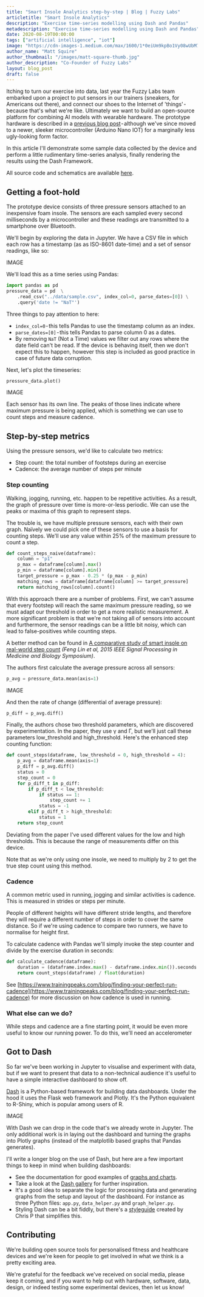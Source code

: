 ```yaml
---
title: "Smart Insole Analytics step-by-step | Blog | Fuzzy Labs"
articletitle: "Smart Insole Analytics"
description: "Exercise time-series modelling using Dash and Pandas"
metadescription: "Exercise time-series modelling using Dash and Pandas"
date: 2020-08-19T00:00:00
tags: ["artificial intelligence", "iot"]
image: "https://cdn-images-1.medium.com/max/1600/1*0eiUm9kpBo1Vy08wUbM76Q.jpeg"
author_name: "Matt Squire"
author_thumbnail: "/images/matt-square-thumb.jpg"
author_description: "Co-Founder of Fuzzy Labs"
layout: blog_post
draft: false
---
```

Itching to turn our exercise into data, last year the Fuzzy Labs team embarked upon a project to put sensors in our trainers (sneakers, for Americans out there), and connect our shoes to the Internet of 'things' - because that's what we're like.
Ultimately we want to build an open-source platform for combining AI models with wearable hardware. The prototype hardware is described in a [previous blog post](https://fuzzylabs.ai/blog/ai-for-your-feet) - although we've since moved to a newer, sleeker microcontroller (Arduino Nano IOT) for a marginally less ugly-looking form factor.

In this article I'll demonstrate some sample data collected by the device and perform a little rudimentary time-series analysis, finally rendering the results using the Dash Framework.

All source code and schematics are available [here](github.com/fuzzylabs/wearable-my-foot).

## Getting a foot-hold
The prototype device consists of three pressure sensors attached to an inexpensive foam insole. The sensors are each sampled every second milliseconds by a microcontroller and these readings are transmitted to a smartphone over Bluetooth.

We'll begin by exploring the data in Jupyter. We have a CSV file in which each row has a timestamp (as as ISO-8601 date-time) and a set of sensor readings, like so:

IMAGE

We'll load this as a time series using Pandas:

```python
import pandas as pd
pressure_data = pd  \
    .read_csv("../data/sample.csv", index_col=0, parse_dates=[0]) \
    .query('date != "NaT"')
```

Three things to pay attention to here:

* `index_col=0` - this tells Pandas to use the timestamp column as an index.
* `parse_dates=[0]` - this tells Pandas to parse  column 0 as a dates.
* By removing `NaT` (Not a Time) values we filter out any rows where the date field can't be read. If the device is behaving itself, then we don't expect this to happen, however this step is included as good practice in case of future data corruption.

Next, let's plot the timeseries:

```python
pressure_data.plot()
```
IMAGE

Each sensor has its own line. The peaks of those lines indicate where maximum pressure is being applied, which is something we can use to count steps and measure cadence.

## Step-by-step metrics

Using the pressure sensors, we'd like to calculate two metrics:

* Step count: the total number of footsteps during an exercise
* Cadence: the average number of steps per minute

### Step counting

Walking, jogging, running, etc. happen to be repetitive activities. As a result, the graph of pressure over time is more-or-less periodic. We can use the peaks or maxima of this graph to represent steps.

The trouble is, we have multiple pressure sensors, each with their own graph. Naïvely we could pick one of these sensors to use a basis for counting steps. We'll use any value within 25% of the maximum pressure to count a step.

```python
def count_steps_naive(dataframe):
    column = "p1"
    p_max = dataframe[column].max()
    p_min = dataframe[column].min()
    target_pressure = p_max - 0.25 * (p_max - p_min)
    matching_rows = dataframe[dataframe[column] >= target_pressure]
    return matching_rows[column].count()
```

With this approach there are a number of problems. First, we can't assume that every footstep will reach the same maximum pressure reading, so we must adapt our threshold in order to get a more realistic measurement. A more significant problem is that we're not taking all of sensors into account and furthermore, the sensor readings can be a little bit noisy, which can lead to false-positives while counting steps.

A better method can be found in [A comparative study of smart insole on real-world step count](https://ieeexplore.ieee.org/document/7405425) *(Feng Lin et al, 2015 IEEE Signal Processing in Medicine and Biology Symposium)*.

The authors first calculate the average pressure across all sensors:

```python
p_avg = pressure_data.mean(axis=1)
```

IMAGE

And then the rate of change (differential of average pressure):

```python
p_diff = p_avg.diff()
```

Finally, the authors chose two threshold parameters, which are discovered by experimentation. In the paper, they use γ and Γ, but we'll just call these parameters low_threshold and high_threshold. Here's the enhanced step counting function:

```python
def count_steps(dataframe, low_threshold = 0, high_threshold = 4):
    p_avg = dataframe.mean(axis=1)
    p_diff = p_avg.diff()
    status = 0
    step_count = 0
    for p_diff_t in p_diff:
        if p_diff_t < low_threshold:
            if status == 1:
                step_count += 1
            status = -1
        elif p_diff_t > high_threshold:
            status = 1
    return step_count
```

Deviating from the paper I've used different values for the low and high thresholds. This is because the range of measurements differ on this device.

Note that as we're only using one insole, we need to multiply by 2 to get the true step count using this method.

### Cadence

A common metric used in running, jogging and similar activities is cadence. This is measured in strides or steps per minute.

People of different heights will have different stride lengths, and therefore they will require a different number of steps in order to cover the same distance. So if we're using cadence to compare two runners, we have to normalise for height first.

To calculate cadence with Pandas we'll simply invoke the step counter and divide by the exercise duration in seconds:

```python
def calculate_cadence(dataframe):
    duration = (dataframe.index.max() - dataframe.index.min()).seconds
    return count_steps(dataframe) / float(duration)
```

See [https://www.trainingpeaks.com/blog/finding-your-perfect-run-cadence](https://www.trainingpeaks.com/blog/finding-your-perfect-run-cadence) for more discussion on how cadence is used in running.

### What else can we do?

While steps and cadence are a fine starting point, it would be even more useful to know our running power. To do this, we'll need an accelerometer 

## Got to Dash

So far we've been working in Jupyter to visualise and experiment with data, but if we want to present that data to a non-technical audience it's useful to have a simple interactive dashboard to show off.

[Dash](https://plotly.com/dash) is a Python-based framework for building data dashboards. Under the hood it uses the Flask web framework and Plotly. It's the Python equivalent to R-Shiny, which is popular among users of R.

IMAGE

With Dash we can drop in the code that's we already wrote in Jupyter. The only additional work is in laying out the dashboard and turning the graphs into Plotly graphs (instead of the matplotlib based graphs that Pandas generates).

I'll write a longer blog on the use of Dash, but here are a few important things to keep in mind when building dashboards:

* See the documentation for good examples of [graphs and charts](https://plotly.com/python).
* Take a look at the [Dash gallery](https://dash-gallery.plotly.host/Portal) for further inspiration.
* It's a good idea to separate the logic for processing data and generating graphs from the setup and layout of the dashboard. For instance as three Python files: `app.py`, `data_helper.py` and `graph_helper.py`.
* Styling Dash can be a bit fiddly, but there's a [styleguide](https://codepen.io/chriddyp/pen/bWLwgP) created by Chris P that simplifies this.

## Contributing

We're building open source tools for personalised fitness and healthcare devices and we're keen for people to get involved in what we think is a pretty exciting area.

We're grateful for the feedback we've received on social media, please keep it coming, and if you want to help out with hardware, software, data, design, or indeed testing some experimental devices, then let us know!
